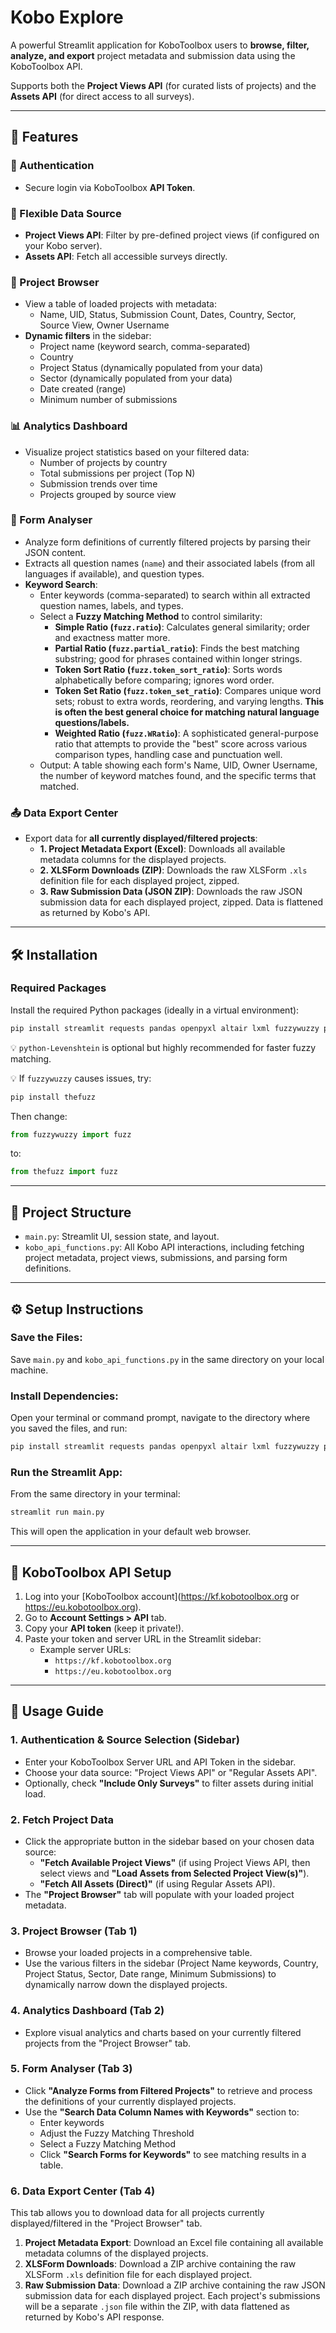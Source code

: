 
# Kobo Explore

A powerful Streamlit application for KoboToolbox users to **browse, filter, analyze, and export** project metadata and submission data using the KoboToolbox API.

Supports both the **Project Views API** (for curated lists of projects) and the **Assets API** (for direct access to all surveys).

---

## 🚀 Features

### 🔐 Authentication
- Secure login via KoboToolbox **API Token**.

### 🔄 Flexible Data Source
- **Project Views API**: Filter by pre-defined project views (if configured on your Kobo server).
- **Assets API**: Fetch all accessible surveys directly.

### 📁 Project Browser
- View a table of loaded projects with metadata:
  - Name, UID, Status, Submission Count, Dates, Country, Sector, Source View, Owner Username
- **Dynamic filters** in the sidebar:
  - Project name (keyword search, comma-separated)
  - Country
  - Project Status (dynamically populated from your data)
  - Sector (dynamically populated from your data)
  - Date created (range)
  - Minimum number of submissions

### 📊 Analytics Dashboard
- Visualize project statistics based on your filtered data:
  - Number of projects by country
  - Total submissions per project (Top N)
  - Submission trends over time
  - Projects grouped by source view

### 📝 Form Analyser
- Analyze form definitions of currently filtered projects by parsing their JSON content.
- Extracts all question names (`name`) and their associated labels (from all languages if available), and question types.
- **Keyword Search**:
    - Enter keywords (comma-separated) to search within all extracted question names, labels, and types.
    - Select a **Fuzzy Matching Method** to control similarity:
        - **Simple Ratio (`fuzz.ratio`)**: Calculates general similarity; order and exactness matter more.
        - **Partial Ratio (`fuzz.partial_ratio`)**: Finds the best matching substring; good for phrases contained within longer strings.
        - **Token Sort Ratio (`fuzz.token_sort_ratio`)**: Sorts words alphabetically before comparing; ignores word order.
        - **Token Set Ratio (`fuzz.token_set_ratio`)**: Compares unique word sets; robust to extra words, reordering, and varying lengths. **This is often the best general choice for matching natural language questions/labels.**
        - **Weighted Ratio (`fuzz.WRatio`)**: A sophisticated general-purpose ratio that attempts to provide the "best" score across various comparison types, handling case and punctuation well.
    - Output: A table showing each form's Name, UID, Owner Username, the number of keyword matches found, and the specific terms that matched.

### 📤 Data Export Center
- Export data for **all currently displayed/filtered projects**:
  - **1. Project Metadata Export (Excel)**: Downloads all available metadata columns for the displayed projects.
  - **2. XLSForm Downloads (ZIP)**: Downloads the raw XLSForm `.xls` definition file for each displayed project, zipped.
  - **3. Raw Submission Data (JSON ZIP)**: Downloads the raw JSON submission data for each displayed project, zipped. Data is flattened as returned by Kobo's API.

---

## 🛠️ Installation

### Required Packages

Install the required Python packages (ideally in a virtual environment):

```bash
pip install streamlit requests pandas openpyxl altair lxml fuzzywuzzy python-Levenshtein
```

💡 `python-Levenshtein` is optional but highly recommended for faster fuzzy matching.

💡 If `fuzzywuzzy` causes issues, try:
```bash
pip install thefuzz
```
Then change:
```python
from fuzzywuzzy import fuzz
```
to:
```python
from thefuzz import fuzz
```

---

## 📂 Project Structure

- `main.py`: Streamlit UI, session state, and layout.
- `kobo_api_functions.py`: All Kobo API interactions, including fetching project metadata, project views, submissions, and parsing form definitions.

---

## ⚙️ Setup Instructions

### Save the Files:
Save `main.py` and `kobo_api_functions.py` in the same directory on your local machine.

### Install Dependencies:
Open your terminal or command prompt, navigate to the directory where you saved the files, and run:

```bash
pip install streamlit requests pandas openpyxl altair lxml fuzzywuzzy python-Levenshtein
```

### Run the Streamlit App:
From the same directory in your terminal:

```bash
streamlit run main.py
```

This will open the application in your default web browser.

---

## 🔑 KoboToolbox API Setup

1. Log into your [KoboToolbox account](https://kf.kobotoolbox.org or https://eu.kobotoolbox.org).
2. Go to **Account Settings > API** tab.
3. Copy your **API token** (keep it private!).
4. Paste your token and server URL in the Streamlit sidebar:
   - Example server URLs:
     - `https://kf.kobotoolbox.org`
     - `https://eu.kobotoolbox.org`

---

## 🧭 Usage Guide

### 1. Authentication & Source Selection (Sidebar)
- Enter your KoboToolbox Server URL and API Token in the sidebar.
- Choose your data source: "Project Views API" or "Regular Assets API".
- Optionally, check **"Include Only Surveys"** to filter assets during initial load.

### 2. Fetch Project Data
- Click the appropriate button in the sidebar based on your chosen data source:
  - **"Fetch Available Project Views"** (if using Project Views API, then select views and **"Load Assets from Selected Project View(s)"**).
  - **"Fetch All Assets (Direct)"** (if using Regular Assets API).
- The **"Project Browser"** tab will populate with your loaded project metadata.

### 3. Project Browser (Tab 1)
- Browse your loaded projects in a comprehensive table.
- Use the various filters in the sidebar (Project Name keywords, Country, Project Status, Sector, Date range, Minimum Submissions) to dynamically narrow down the displayed projects.

### 4. Analytics Dashboard (Tab 2)
- Explore visual analytics and charts based on your currently filtered projects from the "Project Browser" tab.

### 5. Form Analyser (Tab 3)
- Click **"Analyze Forms from Filtered Projects"** to retrieve and process the definitions of your currently displayed projects.
- Use the **"Search Data Column Names with Keywords"** section to:
  - Enter keywords
  - Adjust the Fuzzy Matching Threshold
  - Select a Fuzzy Matching Method
  - Click **"Search Forms for Keywords"** to see matching results in a table.

### 6. Data Export Center (Tab 4)
This tab allows you to download data for all projects currently displayed/filtered in the "Project Browser" tab.

1. **Project Metadata Export**: Download an Excel file containing all available metadata columns of the displayed projects.
2. **XLSForm Downloads**: Download a ZIP archive containing the raw XLSForm `.xls` definition file for each displayed project.
3. **Raw Submission Data**: Download a ZIP archive containing the raw JSON submission data for each displayed project. Each project's submissions will be a separate `.json` file within the ZIP, with data flattened as returned by Kobo's API response.
